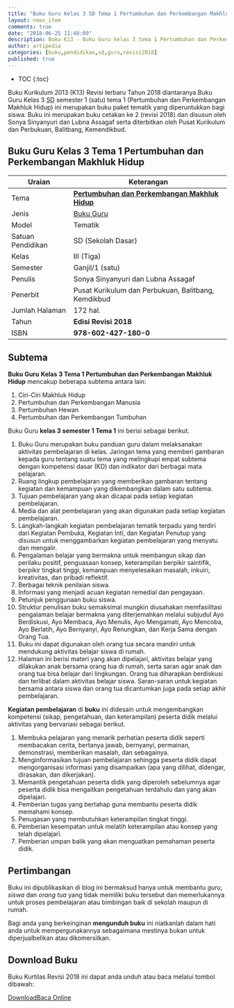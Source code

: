 ```yaml
---
title: "Buku Guru Kelas 3 SD Tema 1 Pertumbuhan dan Perkembangan Makhluk Hidup Revisi 2018"
layout: news_item
comments: true
date: "2018-06-25 11:48:09"
description: Buku K13 - Buku Guru kelas 3 tema 1 Pertumbuhan dan Perkembangan Makhluk Hidup Revisi 2018 merupakan buku paket pelajaran dengan model tematik kurikulum 2013 revisi 2018.
author: artipedia
categories: [buku,pendidikan,sd,guru,revisi2018]
published: true
---
```

* TOC
{:toc}

<script type="application/ld+json">
{
  "@context":"http://schema.org",
  "@type":"Book",
  "name" : "{{ page.title }}",
  "author": {
    "@type":"Person",
    "name":"Sonya Sinyanyuri dan Lubna Assagaf"
  },
  "url" : "{{ site.url }}{{ page.url }}",
  "workExample" : [{
    "@type": "Book",
    "isbn": "978-602-427-180-0",
    "bookEdition": "Revisi 2018",
    "bookFormat": "http://schema.org/Hardcover",
    "potentialAction":{
    "@type":"ReadAction",
    "target":
      {
        "@type":"EntryPoint",
        "urlTemplate":"{{ site.url }}{{ page.url }}",
        "actionPlatform":[
          "http://schema.org/DesktopWebPlatform",
          "http://schema.org/IOSPlatform",
          "http://schema.org/AndroidPlatform"
        ]
      }
      }
    }
    ]
    }
 
</script>

Buku Kurikulum 2013 (K13) Revisi terbaru Tahun 2018 diantaranya Buku Guru Kelas 3 <acronym title="Sekolah Dasar">SD</acronym> semester 1 (satu) tema 1 (Pertumbuhan dan Perkembangan Makhluk Hidup) ini merupakan buku paket tematik yang diperuntukkan bagi siswa. Buku ini merupakan buku cetakan ke 2 (revisi 2018) dan disusun oleh Sonya Sinyanyuri dan Lubna Assagaf serta diterbitkan oleh Pusat Kurikulum dan Perbukuan, Balitbang, Kemendikbud. 

## Buku Guru Kelas 3 Tema 1 Pertumbuhan dan Perkembangan Makhluk Hidup

|Uraian|Keterangan|
| --- | --- |
|Tema|<a href="/wiki/buku-guru-kelas-3-kurtilas-tema-1-revisi-2018.html" title="Buku Guru Kelas 3 semester 1 Tema 1 Pertumbuhan dan Perkembangan Makhluk Hidup K13 Revisi 2018"><strong>Pertumbuhan dan Perkembangan Makhluk Hidup</strong></a>|
|Jenis|<a href="/buku" title="Buku Guru" target="_blank">Buku Guru</a>|
|Model|Tematik|
|Satuan Pendidikan|SD (Sekolah Dasar)|
Kelas|III (Tiga)|
|Semester|Ganjil/1 (satu)|
Penulis|Sonya Sinyanyuri dan Lubna Assagaf|
|Penerbit|Pusat Kurikulum dan Perbukuan, Balitbang, Kemdikbud|
|Jumlah Halaman|172 hal.|
|Tahun|<strong>Edisi Revisi 2018</strong>|
|ISBN|<strong>978-602-427-180-0</strong>|

## Subtema
<strong>Buku Guru</strong> <strong>Kelas 3 Tema 1 Pertumbuhan dan Perkembangan Makhluk Hidup</strong> mencakup beberapa subtema antara lain: 
1. Ciri-Ciri Makhluk Hidup
2. Pertumbuhan dan Perkembangan Manusia
3. Pertumbuhan Hewan
4. Pertumbuhan dan Perkembangan Tumbuhan

Buku Guru <b>kelas 3 semester 1 Tema 1</b> ini berisi sebagai berikut.
1. Buku Guru merupakan buku panduan guru dalam melaksanakan aktivitas pembelajaran di kelas.
Jaringan tema yang memberi gambaran kepada guru tentang suatu tema yang melingkupi empat subtema dengan kompetensi dasar (KD) dan
indikator dari berbagai mata pelajaran.
2. Ruang lingkup pembelajaran yang memberikan gambaran tentang kegiatan dan kemampuan yang dikembangkan dalam satu subtema.
3. Tujuan pembelajaran yang akan dicapai pada setiap kegiatan pembelajaran.
4. Media dan alat pembelajaran yang akan digunakan pada setiap kegiatan pembelajaran.
5. Langkah-langkah kegiatan pembelajaran tematik terpadu yang terdiri dari Kegiatan Pembuka, Kegiatan Inti, dan Kegiatan Penutup yang disusun untuk menggambarkan kegiatan pembelajaran yang menyatu dan mengalir.
6. Pengalaman belajar yang bermakna untuk membangun sikap dan perilaku positif, penguasaan konsep, keterampilan berpikir saintifik, berpikir tingkat tinggi, kemampuan menyelesaikan masalah, inkuiri, kreativitas, dan pribadi reflektif.
7. Berbagai teknik penilaian siswa.
8. Informasi yang menjadi acuan kegiatan remedial dan pengayaan.
9. Petunjuk penggunaan buku siswa.
10. Struktur penulisan buku semaksimal mungkin diusahakan memfasilitasi pengalaman belajar bermakna yang diterjemahkan melalui subjudul Ayo Berdiskusi, Ayo Membaca, Ayo Menulis, Ayo Mengamati, Ayo Mencoba, Ayo Berlatih, Ayo Bernyanyi, Ayo Renungkan, dan Kerja Sama dengan Orang Tua.
11. Buku ini dapat digunakan oleh orang tua secara mandiri untuk mendukung aktivitas belajar siswa di rumah.
12. Halaman ini berisi materi yang akan dipelajari, aktivitas belajar yang dilakukan anak bersama orang tua di rumah, serta saran agar anak dan orang tua bisa belajar dari lingkungan. Orang tua diharapkan berdiskusi dan terlibat dalam aktivitas belajar siswa. Saran-saran untuk kegiatan bersama antara siswa dan orang tua dicantumkan juga pada setiap akhir pembelajaran. 

<b>Kegiatan pembelajaran</b> di <b>buku</b> ini didesain untuk mengembangkan kompetensi (sikap, pengetahuan, dan keterampilan) peserta didik melalui aktivitas yang bervariasi sebagai berikut.
<ol><li>Membuka pelajaran yang menarik perhatian peserta didik seperti membacakan cerita, bertanya jawab, bernyanyi, permainan, demonstrasi, memberikan masalah, dan sebagainya.</li><li>Menginformasikan tujuan pembelajaran sehingga peserta didik dapat mengorganisasi informasi yang disampaikan (apa yang dilihat, didengar, dirasakan, dan dikerjakan).</li><li>Memantik pengetahuan peserta didik yang diperoleh sebelumnya agar peserta didik bisa mengaitkan pengetahuan terdahulu dan yang akan dipelajari.</li><li>Pemberian tugas yang bertahap guna membantu peserta didik memahami konsep.</li><li>Penugasan yang membutuhkan keterampilan tingkat tinggi.</li><li>Pemberian kesempatan untuk melatih keterampilan atau konsep yang telah dipelajari.</li><li>Pemberian umpan balik yang akan menguatkan pemahaman peserta didik.</li></ol>
  
## Pertimbangan
Buku ini dipublikasikan di blog ini bermaksud hanya untuk membantu _guru_, _siswa_ dan _orang tua_ yang tidak memiliki buku tersebut dan memerlukannya untuk proses pembelajaran atau bimbingan baik di sekolah maupun di rumah.

Bagi anda yang berkeinginan <b>mengunduh buku</b> ini niatkanlah dalam hati anda untuk mempergunakannya sebagaimana mestinya bukan untuk diperjualbelikan atau dikomersilkan.
  
## Download Buku
Buku Kurtilas Revisi 2018 ini dapat anda unduh atau baca melalui tombol dibawah:
<p class="center"><a class="button download" href="https://docs.google.com/uc?export=download&id=1WdN5vrgoPl8C2xSbthSTceeQmdzqw7_J" rel="nofollow" target="_blank" title="Download">Download</a><a class="button demo open-dialog" href="https://drive.google.com/file/d/1WdN5vrgoPl8C2xSbthSTceeQmdzqw7_J/preview" Title="Baca Online" rel="nofollow">Baca Online</a></p>
